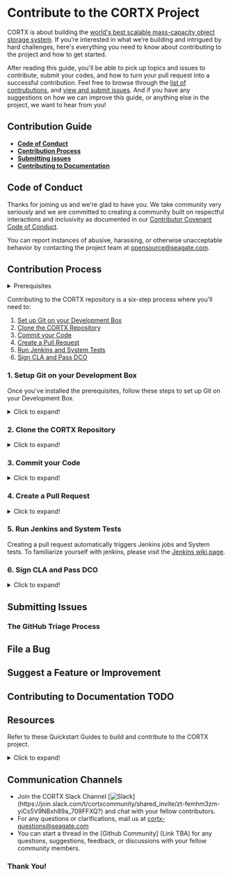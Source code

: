 # Contribute to the CORTX Project

CORTX is about building the [world's best scalable mass-capacity object storage system](https://github.com/Seagate/cortx). If you’re interested in what we’re building and intrigued by hard challenges, here's everything you need to know about contributing to the project and how to get started. 

After reading this guide, you'll be able to pick up topics and issues to contribute, submit your codes, and how to turn your pull request into a successful contribution. Feel free to browse through the [list of contrubutions](https://github.com/Seagate/cortx/blob/main/doc/SuggestedContributions.md), and [view and submit issues](https://github.com/Seagate/cortx/issues). And if you have any suggestions on how we can improve this guide, or anything else in the project, we want to hear from you!

## Contribution Guide

- [**Code of Conduct**](#Code-of-Conduct)
- [**Contribution Process**](#Contribution-Process)
- [**Submitting issues**](#Submitting-Issues)
- [**Contributing to Documentation**](#Contributing_to_Documentation)


## Code of Conduct

Thanks for joining us and we're glad to have you. We take community very seriously and we are committed to creating a community built on respectful interactions and inclusivity as documented in our [Contributor Covenant Code of Conduct](https://github.com/Seagate/cortx/blob/main/CODE_OF_CONDUCT.md). 

You can report instances of abusive, harassing, or otherwise unacceptable behavior by contacting the project team at opensource@seagate.com.

## Contribution Process

<details>
<summary>Prerequisites</summary>
<p>

- Please read our [Code Style Guide](https://github.com/Seagate/cortx/blob/main/doc/CodeStyle.md).

- Get started with [GitHub Tools and Procedures](../doc/Tools.rst), if you are new to GitHub.

- Before you set up your GitHub, you'll need to

  1. Generate the SSH key on your development box using:

     ```shell
     $ ssh-keygen -o -t rsa -b 4096 -C "Email-address"
     ```
  2. Add the SSH key to your GitHub Account:
    1. Copy the public key: `id_rsa.pub`. By default, your public key is located at `/root/.ssh/id_rsa.pub`
    2. Navigate to [GitHub SSH key settings](https://github.com/settings/keys) on your GitHub account.
      
    :page_with_curl:**Note:** Ensure that you've set your Email ID as the Primary Email Address associated with your GitHub Account. SSO will not work if you do not set up your Email ID as your Primary Email Address.
    
    3. Paste the SSH key you generated in Step 1 and select *Enable SSO*.
    4. Click **Authorize** to authorize SSO for your SSH key.
    5. [Create a Personal Access Token or PAT](https://help.github.com/en/github/authenticating-to-github/creating-a-personal-access-token).

     :page_with_curl:**Note:** Ensure that you have enabled SSO for your PAT.
      
 - Update Git to the latest version. If you're on an older version, you'll see errors in your commit hooks that look like this:

    `$ git commit`

     **Sample Output**
  
    ```shell

    git: 'interpret-trailers' is not a git command.
    See 'git --help'
    cannot insert change-id line in .git/COMMIT_EDITMSG
    ```

- Install Fix for CentOS 7.x by using: `$ yum remove git`
  * Download the [RPM file from here](https://packages.endpoint.com/rhel/7/os/x86_64/endpoint-repo-1.7-1.x86_64.rpm) and run the following commands:
  
    ```shell
       $ yum -y install
       $ yum -y install git
    ```

   </p>
    </details>

Contributing to the CORTX repository is a six-step process where you'll need to:

1. [Set up Git on your Development Box](#1-Setup-Git-on-your-Development-Box)
2. [Clone the CORTX Repository](#2-Clone-the-CORTX-Repository)
3. [Commit your Code](#3-Commit-your-Code)
4. [Create a Pull Request](#4-Create-a-Pull-Request)
5. [Run Jenkins and System Tests](#5-Run-Jenkins-and-System-Tests)
6. [Sign CLA and Pass DCO](#Sign-CLA-and-Pass-DCO)

### 1. Setup Git on your Development Box

Once you've installed the prerequisites, follow these steps to set up Git on your Development Box.

<details>
  <summary> Click to expand!</summary>
  <p>

1. Install git-clang-format using: `$ yum install git-clang-format`

2. Set up git config options using:

   ```shell

   $ git config --global user.name ‘Your Name’
   $ git config --global user.email ‘Your.Name@domain_name’
   $ git config --global color.ui auto
   $ git config --global credential.helper cache
   ```
</p>
</details>

### 2. Clone the CORTX Repository

<details>
<summary>Click to expand!</summary>
<p>

Before you can work on a GitHub feature, you'll need to clone the repository you're working on. **Fork** the repository to clone it into your private GitHub repository and follow these steps:

1. Navigate to the repository homepage on GitHub.
2. Click **Fork**
3. Run the following commands in Shell:
   
   `$ git clone --recursive git@github.com:"your-github-id"/repo-name.git`

4. You'll need to setup the upstream repository in the remote list. This is a one-time activity. Run the following command to view the configured remote repository for your fork.
    
   `$ git remote -v`  

    **Sample Output:**
    
    ```shell
    
     origin git@github.com:<gitgub-id>/cortx-sspl.git (fetch)
     origin git@github.com:<github-id>/cortx-sspl.git (push)
     ```

 5. Set up the upstream repository in the remote list using:
   
    `$ git remote add upstream git@github.com:Seagate/reponame.git`
      
    `$ git remote -v`

     **Sample Output:**
    
     ```shell
    
     origin git@github.com:<gitgub-id>/cortx-sspl.git (fetch)
     origin git@github.com:<github-id>/cortx-sspl.git (push)
     upstream git@github.com:Seagate/cortx-sspl.git (fetch)
     upstream git@github.com:Seagate/cortx-sspl.git (push)
     ```
    
6. Check out to your branch using:

   `$ git checkout "branchname"`

   `$ git checkout -b 'your-local-branch-name`
   
    :page_with_curl: **Note:** By default, you'll need to contribute to the main branch. However, this differs for various repositories as shown below:
    
   | **Repository**   | **Branch Name** | 
   | :----------------| :-------------: |
   | cortx-s3server   | main            | 
   | cortx-hare       | dev             | 
   | cortx-motr       | dev             |
   | cortx-prvsnr     | main            |
   | cortx-sspl       | dev             |

</p>
</details>

### 3. Commit your Code 

<details>
<summary>Click to expand!</summary>
<p>

:page_with_curl: **Note:** At any point in time to rebase your local branch to the latest main branch, follow these steps:

  ```shell

  $ git pull origin master
  $ git submodule update --init --recursive
  $ git checkout 'your-local-branch'
  $ git pull origin 'your-remote-branch-name'
  $ git submodule update --init --recursive
  $ git rebase origin/master
  ```
  
You can make changes to the code and save them in your files.

1. Use the command below to add files that need to be pushed to the git staging area:

    `$ git add foo/somefile.cc`

2. To commit your code changes use:

   `$ git commit -s -m ‘comment’` - enter your GitHub Account ID and an appropriate Feature or Change description in comment.

3. Check out your git log to view the details of your commit and verify the author name using: `$ git log`

   :page_with_curl:**Note:** If you need to change the author name for your commit, refer to the GitHub article on [Changing author info](https://docs.github.com/en/github/using-git/changing-author-info).

4. To Push your changes to GitHub, use: `$ git push origin 'your-local-branch-name'`

   **Sample Output**

   ```shell

   Enumerating objects: 4, done.
   Counting objects: 100% (4/4), done.
   Delta compression using up to 2 threads
   Compressing objects: 100% (2/2), done.
   Writing objects: 100% (3/3), 332 bytes | 332.00 KiB/s, done.
   Total 3 (delta 1), reused 0 (delta 0)
   remote: Resolving deltas: 100% (1/1), completed with 1 local object.
   remote:
   remote: Create a pull request for 'your-local-branch-name' on GitHub by visiting:
   remote: https://github.com/<your-GitHub-Id>/cortx-s3server/pull/new/<your-local-branch-name>
   remote: To github.com:<your-GitHub-Id>/reponame.git
   * [new branch] <your-local-branch-name> -> <your-local-branch-name>
   ```
</p>
</details>

### 4. Create a Pull Request 

<details>
<summary>Click to expand!</summary>
  <p>       
   
1. Once you Push changes to GitHub, the output will display a URL for creating a Pull Request, as shown in the sample code above.

   :page_with_curl:**Note:** To resolve conflicts, follow the troubleshooting steps mentioned in git error messages.

2. You'll be redirected to GitHib remote.
3. Select the relevant repository branch from the *Branches/Tags* drop-down list.
4. Click **Create pull request** to create the pull request.
5. Add reviewers to your pull request to review and provide feedback on your changes.

</p>
</details>

### 5. Run Jenkins and System Tests

Creating a pull request automatically triggers Jenkins jobs and System tests. To familiarize yourself with jenkins, please visit the [Jenkins wiki page](https://en.wikipedia.org/wiki/Jenkins_(software)).

### 6. Sign CLA and Pass DCO 

<details>
  <summary>Click to expand!</summary>
  <p>

#### CLA

In order to clarify the intellectual property license granted with Contributions from any person or entity, CORTX Community may require a Contributor License Agreement (CLA) on file that has been signed by each Contributor, indicating agreement to the license terms below. This license is for your protection as a Contributor as well as the protection of the project and its users; it does not change your rights to use your own Contributions for any other purpose.

#### DCO

DCO is always required. The code reviewers will use the [decision tree](https://github.com/Seagate/cortx/blob/main/doc/dco_cla.md) to determine when CLA is required.
To ensure contributions can be redistributed by all under an open source license, all contributions must be signed with [DCO](https://opensource.com/article/18/3/cla-vs-dco-whats-difference). To further ensure that all members of the community can redistribute and resell CORTX should and when they so choose, [CLA may be required on a case-by-case basis](https://github.com/Seagate/cortx/blob/main/doc/cla/README.md) such that corporations cannot attempt to prevent others from reselling CORTX.

You can pass DCO in many ways:

1. While creating a Pull Request via the GitHub UI, add `Signed-off-by: "Name" <email address>` in the PR comments section. 

   **Example:** `Signed-off-by: John Doe <John.doe@gmail.com>`

2. DCO will automatically pass if you push commits using [GitHub Desktop](https://docs.github.com/en/desktop/installing-and-configuring-github-desktop/configuring-git-for-github-desktop). 

3. You can pass DCO by adding a Signed-off-by line to commit messages in Git CLI:

   `Signed-off-by: Random J Developer <random@developer.example.org>`
   
    Git even has a `-s` command line option to append this automatically to your commit message:

   `$ git commit -s -m` - here -m is your commit message.
  
</p>
</details>

## Submitting Issues

### The GitHub Triage Process

## File a Bug 

## Suggest a Feature or Improvement

## Contributing to Documentation TODO

## Resources 

Refer to these Quickstart Guides to build and contribute to the CORTX project.

<details>
<summary>Click to expand!</summary>
<p>

- Provisioner
- Motr
- S3 Server
- CSM

</p>
</details>

## Communication Channels

- Join the CORTX Slack Channel [![Slack](https://img.shields.io/badge/chat-on%20Slack-blue")](https://join.slack.com/t/cortxcommunity/shared_invite/zt-femhm3zm-yiCs5V9NBxh89a_709FFXQ?) and chat with your fellow contributors.
- For any questions or clarifications, mail us at [cortx-questions@seagate.com](cortx-questions@seagate.com)
- You can start a thread in the [Github Community] (Link TBA) for any questions, suggestions, feedback, or discussions with your fellow community members. 

### Thank You!
